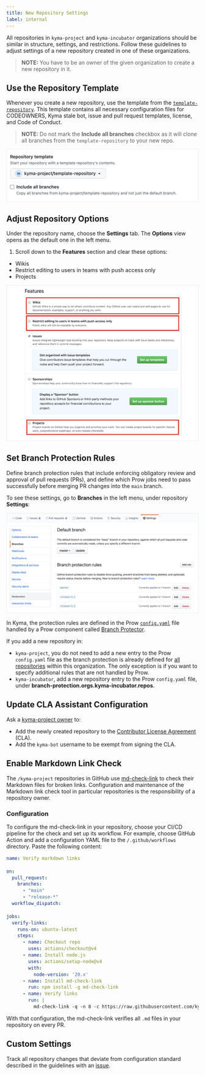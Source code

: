 ```yaml
---
title: New Repository Settings
label: internal
---
```


All repositories in `kyma-project` and `kyma-incubator` organizations should be similar in structure, settings, and restrictions. Follow these guidelines to adjust settings of a new repository created in one of these organizations.

> **NOTE:** You have to be an owner of the given organization to create a new repository in it.

## Use the Repository Template

Whenever you create a new repository, use the template from the [`template-repository`](https://github.com/kyma-project/template-repository). This template contains all necessary configuration files for CODEOWNERS, Kyma stale bot, issue and pull request templates, license, and Code of Conduct.

> **NOTE:** Do not mark the **Include all branches** checkbox as it will clone all branches from the `template-repository` to your new repo.

![Template](./assets/template.png)

## Adjust Repository Options

Under the repository name, choose the **Settings** tab. The **Options** view opens as the default one in the left menu.

1. Scroll down to the **Features** section and clear these options:

- Wikis
- Restrict editing to users in teams with push access only
- Projects

![Features](./assets/features.png)

## Set Branch Protection Rules

Define branch protection rules that include enforcing obligatory review and approval of pull requests (PRs), and define which Prow jobs need to pass successfully before merging PR changes into the `main` branch.

To see these settings, go to **Branches** in the left menu, under repository **Settings**:

![Branch protection rules](./assets/branch-protection-rules.png)

In Kyma, the protection rules are defined in the Prow [`config.yaml`](https://github.com/kyma-project/test-infra/blob/main/prow/config.yaml) file handled by a Prow component called [Branch Protector](https://github.com/kyma-project/test-infra/blob/main/docs/prow/prow-architecture.md#branch-protector).

If you add a new repository in:

- `kyma-project`, you do not need to add a new entry to the Prow `config.yaml` file as the branch protection is already defined for [all repositories](https://github.com/kyma-project/test-infra/blob/main/prow/config.yaml#L380) within this organization. The only exception is if you want to specify additional rules that are not handled by Prow.
- `kyma-incubator`, add a new repository entry to the Prow `config.yaml` file, under **branch-protection.orgs.kyma-incubator.repos**.

## Update CLA Assistant Configuration

Ask a [kyma-project owner](https://github.com/orgs/kyma-project/people) to:

- Add the newly created repository to the [Contributor License Agreement](https://cla-assistant.io/) (CLA).
- Add the `kyma-bot` username to be exempt from signing the CLA.

## Enable Markdown Link Check

The `/kyma-project` repositories in GitHub use [md-check-link](https://github.com/kyma-project/md-check-link) to check their Markdown files for broken links. Configuration and maintenance of the Markdown link check tool in particular repositories is the responsibility of a repository owner.

### Configuration

To configure the md-check-link in your repository, choose your CI/CD pipeline for the check and set up its workflow. For example, choose GitHub Action and add a configuration YAML file to the `/.github/workflows` directory. Paste the following content:

```yaml
name: Verify markdown links

on:
  pull_request:
    branches:
      - "main"
      - "release-*"
  workflow_dispatch:

jobs:
  verify-links:
    runs-on: ubuntu-latest
    steps:
      - name: Checkout repo
        uses: actions/checkout@v4
      - name: Install node.js
        uses: actions/setup-node@v4
        with:
          node-version: '20.x'
      - name: Install md-check-link
        run: npm install -g md-check-link
      - name: Verify links
        run: |
          md-check-link -q -n 8 -c https://raw.githubusercontent.com/kyma-project/md-check-link/main/.mlc.config.json ./
```

With that configuration, the md-check-link verifies all `.md` files in your repository on every PR.

## Custom Settings

Track all repository changes that deviate from configuration standard described in the guidelines with an [issue](https://github.tools.sap/kyma/test-infra/issues/new?assignees=&labels=config-change&template=bug_report.md&title=).
